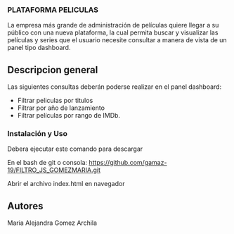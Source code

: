### PLATAFORMA PELICULAS

La empresa más grande de administración de películas quiere llegar a su público con una nueva plataforma, la cual permita buscar y visualizar las películas y series que el usuario necesite consultar a manera de vista de un panel tipo dashboard.

## Descripcion general
Las siguientes consultas deberán poderse realizar en el panel dashboard:

- Filtrar peliculas por titulos
- Filtrar por año de lanzamiento
- Filtrar películas por rango de IMDb.


### Instalación y Uso
Debera ejecutar este comando para descargar

En el bash de git o consola:
https://github.com/gamaz-19/FILTRO_JS_GOMEZMARIA.git

Abrir el archivo index.html en navegador

## Autores
Maria Alejandra Gomez Archila